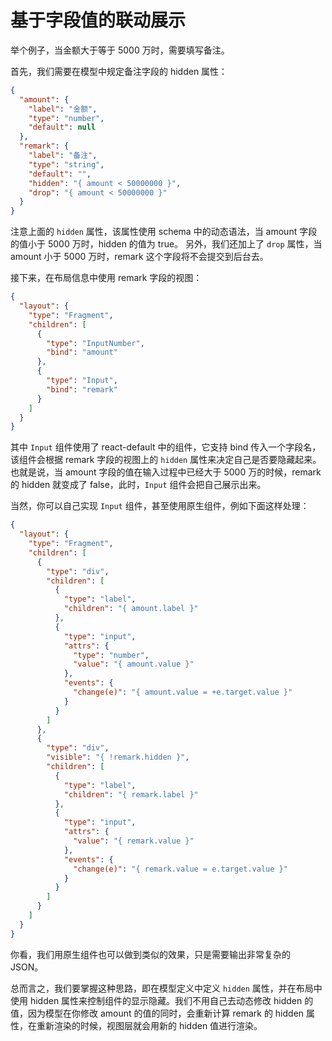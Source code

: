 # 基于字段值的联动展示

举个例子，当金额大于等于 5000 万时，需要填写备注。

首先，我们需要在模型中规定备注字段的 hidden 属性：

```json
{
  "amount": {
    "label": "金额",
    "type": "number",
    "default": null
  },
  "remark": {
    "label": "备注",
    "type": "string",
    "default": "",
    "hidden": "{ amount < 50000000 }",
    "drop": "{ amount < 50000000 }"
  }
}
```

注意上面的 `hidden` 属性，该属性使用 schema 中的动态语法，当 amount 字段的值小于 5000 万时，hidden 的值为 true。
另外，我们还加上了 `drop` 属性，当 amount 小于 5000 万时，remark 这个字段将不会提交到后台去。

接下来，在布局信息中使用 remark 字段的视图：

```json
{
  "layout": {
    "type": "Fragment",
    "children": [
      {
        "type": "InputNumber",
        "bind": "amount"
      },
      {
        "type": "Input",
        "bind": "remark"
      }
    ]
  }
}
```

其中 `Input` 组件使用了 react-default 中的组件，它支持 bind 传入一个字段名，该组件会根据 remark 字段的视图上的 `hidden` 属性来决定自己是否要隐藏起来。也就是说，当 amount 字段的值在输入过程中已经大于 5000 万的时候，remark 的 hidden 就变成了 false，此时，`Input` 组件会把自己展示出来。

当然，你可以自己实现 `Input` 组件，甚至使用原生组件，例如下面这样处理：

```json
{
  "layout": {
    "type": "Fragment",
    "children": [
      {
        "type": "div",
        "children": [
          {
            "type": "label",
            "children": "{ amount.label }"
          },
          {
            "type": "input",
            "attrs": {
              "type": "number",
              "value": "{ amount.value }"
            },
            "events": {
              "change(e)": "{ amount.value = +e.target.value }"
            }
          }
        ]
      },
      {
        "type": "div",
        "visible": "{ !remark.hidden }",
        "children": [
          {
            "type": "label",
            "children": "{ remark.label }"
          },
          {
            "type": "input",
            "attrs": {
              "value": "{ remark.value }"
            },
            "events": {
              "change(e)": "{ remark.value = e.target.value }"
            }
          }
        ]
      }
    ]
  }
}
```

你看，我们用原生组件也可以做到类似的效果，只是需要输出非常复杂的 JSON。

总而言之，我们要掌握这种思路，即在模型定义中定义 `hidden` 属性，并在布局中使用 hidden 属性来控制组件的显示隐藏。我们不用自己去动态修改 hidden 的值，因为模型在你修改 amount 的值的同时，会重新计算 remark 的 hidden 属性，在重新渲染的时候，视图层就会用新的 hidden 值进行渲染。

